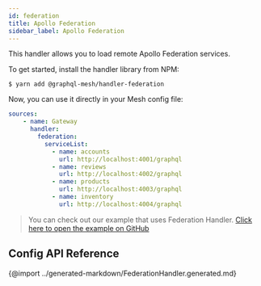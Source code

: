 ```yaml
---
id: federation
title: Apollo Federation
sidebar_label: Apollo Federation
---
```


This handler allows you to load remote Apollo Federation services.

To get started, install the handler library from NPM:

```
$ yarn add @graphql-mesh/handler-federation
```

Now, you can use it directly in your Mesh config file:

```yml
sources:
    - name: Gateway
      handler:
        federation:
          serviceList:
            - name: accounts
              url: http://localhost:4001/graphql
            - name: reviews
              url: http://localhost:4002/graphql    
            - name: products
              url: http://localhost:4003/graphql      
            - name: inventory
              url: http://localhost:4004/graphql      
```

> You can check out our example that uses Federation Handler.
[Click here to open the example on GitHub](https://github.com/Urigo/graphql-mesh/tree/master/examples/federation-handler-example)

## Config API Reference

{@import ../generated-markdown/FederationHandler.generated.md}
